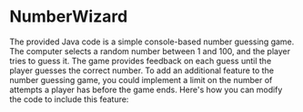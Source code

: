 # NumberWizard
The provided Java code is a simple console-based number guessing game. The computer selects a random number between 1 and 100, and the player tries to guess it. The game provides feedback on each guess until the player guesses the correct number.
To add an additional feature to the number guessing game, you could implement a limit on the number of attempts a player has before the game ends. Here's how you can modify the code to include this feature:
